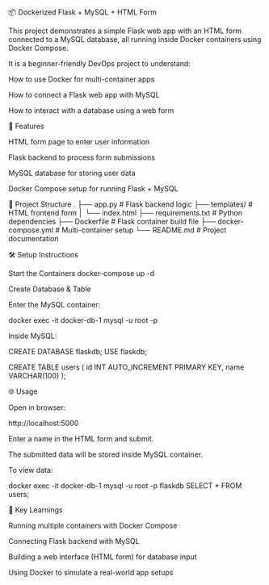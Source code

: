 📦 Dockerized Flask + MySQL + HTML Form

This project demonstrates a simple Flask web app with an HTML form connected to a MySQL database, all running inside Docker containers using Docker Compose.

It is a beginner-friendly DevOps project to understand:

How to use Docker for multi-container apps

How to connect a Flask web app with MySQL

How to interact with a database using a web form

🚀 Features

HTML form page to enter user information

Flask backend to process form submissions

MySQL database for storing user data

Docker Compose setup for running Flask + MySQL

📂 Project Structure
.
├── app.py                # Flask backend logic
├── templates/            # HTML frontend form
│   └── index.html
├── requirements.txt      # Python dependencies
├── Dockerfile            # Flask container build file
├── docker-compose.yml    # Multi-container setup
└── README.md             # Project documentation

🛠️ Setup Instructions

Start the Containers
docker-compose up -d

Create Database & Table

Enter the MySQL container:

docker exec -it docker-db-1 mysql -u root -p


Inside MySQL:

CREATE DATABASE flaskdb;
USE flaskdb;

CREATE TABLE users (
    id INT AUTO_INCREMENT PRIMARY KEY,
    name VARCHAR(100)
);

🌐 Usage

Open in browser:

http://localhost:5000


Enter a name in the HTML form and submit.

The submitted data will be stored inside MySQL container.

To view data:

docker exec -it docker-db-1 mysql -u root -p flaskdb
SELECT * FROM users;

📖 Key Learnings

Running multiple containers with Docker Compose

Connecting Flask backend with MySQL

Building a web interface (HTML form) for database input

Using Docker to simulate a real-world app setups